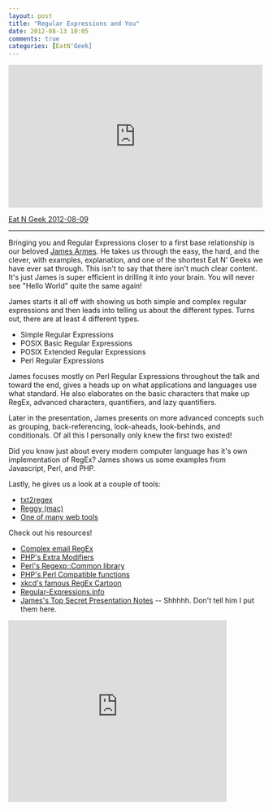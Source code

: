 ```yaml
---
layout: post
title: "Regular Expressions and You"
date: 2012-08-13 10:05
comments: true
categories: [EatN'Geek]
---
```


<iframe src="http://player.vimeo.com/video/47263145" width="500" height="281" frameborder="0" webkitAllowFullScreen mozallowfullscreen allowFullScreen></iframe> <p><a href="http://vimeo.com/47263145">Eat N Geek 2012-08-09</a>

------

Bringing you and Regular Expressions closer to a first base relationship is our beloved [James Armes](https://twitter.com/jamesiarmes). He takes us through the easy, the hard, and the clever, with examples, explanation, and one of the shortest Eat N' Geeks we have ever sat through. This isn't to say that there isn't much clear content. It's just James is super efficient in drilling it into your brain. You will never see "Hello World" quite the same again!

James starts it all off with showing us both simple and complex regular expressions and then leads into telling us about the different types. Turns out, there are at least 4 different types.

* Simple Regular Expressions
* POSIX Basic Regular Expressions
* POSIX Extended Regular Expressions
* Perl Regular Expressions

James focuses mostly on Perl Regular Expressions throughout the talk and toward the end, gives a heads up on what applications and languages use what standard. He also elaborates on the basic characters that make up RegEx, advanced characters, quantifiers, and lazy quantifiers.

Later in the presentation, James presents on more advanced concepts such as grouping, back-referencing, look-aheads, look-behinds, and conditionals. Of all this I personally only knew the first two existed!

Did you know just about every modern computer language has it's own implementation of RegEx? James shows us some examples from Javascript, Perl, and PHP.

Lastly, he gives us a look at a couple of tools:

* [txt2regex](http://aurelio.net/txt2regex/)
* [Reggy (mac)](http://reggyapp.com/)
* [One of many web tools](http://regex.larsolavtorvik.com/)

Check out his resources!

* [Complex email RegEx](http://ex-parrot.com/~pdw/Mail-RFC822-Address.html)
* [PHP's Extra Modifiers](http://php.net/manual/reference.pcre.pattern.modifiers.php)
* [Perl's Regexp::Common library](http://search.cpan.org/dist/Regexp-Common/)
* [PHP's Perl Compatible functions](http://www.php.net/manual/en/book.pcre.php)
* [xkcd's famous RegEx Cartoon](http://xkcd.com/208/)
* [Regular-Expressions.info](http://www.regular-expressions.info/)
* [James's Top Secret Presentation Notes](https://www.evernote.com/shard/s124/sh/bd3b424e-f89e-4eb0-a388-cc2a7c44a888/9707ed01c5481a831725344dfb170fe1) -- Shhhhh. Don't tell him I put them here.

<iframe src="http://www.slideshare.net/slideshow/embed_code/13925572" width="427" height="356" frameborder="0" marginwidth="0" marginheight="0" scrolling="no" style="border:1px solid #CCC;border-width:1px 1px 0;margin-bottom:5px" allowfullscreen></iframe>

